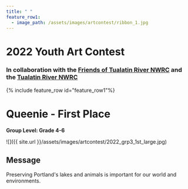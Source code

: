 ```yaml
---
title: " "
feature_row1:
  - image_path: /assets/images/artcontest/ribbon_1.jpg
---
```


# 2022 Youth Art Contest

### In collaboration with the [Friends of Tualatin River NWRC](https://fotr.wildapricot.org/) and the [Tualatin River NWRC](https://www.fws.gov/refuge/Tualatin_River/)

{% include feature_row id="feature_row1"%}

# Queenie - First Place  

**Group Level: Grade 4-6**  

![]({{ site.url }}/assets/images/artcontest/2022_grp3_1st_large.jpg)

## Message

Preserving Portland's lakes and animals is important for our world and environments.
